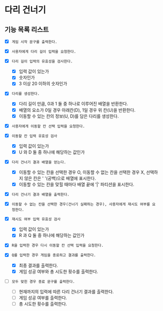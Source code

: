 # 다리 건너기

## 기능 목록 리스트

- [x] `게임 시작 문구를 출력한다.`

- [x] `사용자에게 다리 길이 입력을 요청한다.`

- [x] `다리 길이 입력의 유효성을 검사한다.`

  - [x] 입력 값이 있는가
  - [x] 숫자인가
  - [x] 3 이상 20 이하의 숫자인가

- [x] `다리를 생성한다.`

  - [x] 다리 길이 만큼, 0과 1 둘 중 하나로 이루어진 배열을 반환한다.
  - [x] 배열의 요소가 0일 경우 아래칸(D), 1일 경우 위 칸(U)을 반환한다.
  - [x] 이동할 수 있는 칸의 정보(U, D)를 담은 다리를 생성한다.

- [x] `사용자에게 이동할 칸 선택 입력을 요청한다.`

- [x] `이동할 칸 입력 유효성 검사`

  - [x] 입력 값이 있는가
  - [x] U 와 D 둘 중 하나에 해당하는 값인가

- [x] `다리 건너기 결과 배열을 얻는다.`

  - [x] 이동할 수 있는 칸을 선택한 경우 O, 이동할 수 없는 칸을 선택한 경우 X, 선택하지 않은 칸은 ' '(공백)으로 배열에 표시한다.
  - [x] 이동할 수 있는 칸을 맞힐 때마다 배열 끝에 '|' 파티션을 표시한다.

- [x] `다리 건너기 결과 배열을 출력한다.`

- [x] `이동할 수 없는 칸을 선택한 경우(건너기 실패하는 경우), 사용자에게 재시도 여부를 요청한다.`

- [x] `재시도 여부 입력 유효성 검사`

  - [x] 입력 값이 있는가
  - [x] R 과 Q 둘 중 하나에 해당하는 값인가

- [x] `R을 입력한 경우 다시 이동할 칸 선택 입력을 요청한다.`

- [x] `Q를 입력한 경우 게임을 종료하고 결과를 출력한다.`

  - [x] 최종 결과를 출력한다.
  - [x] 게임 성공 여부와 총 시도한 횟수를 출력한다.

- [ ] `모두 맞힌 경우 종료 문구를 출력한다.`

  - [ ] 현재까지의 입력에 따른 다리 건너기 결과를 출력한다.
  - [ ] 게임 성공 여부를 출력한다.
  - [ ] 총 시도한 횟수를 출력한다.
